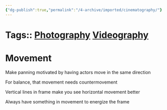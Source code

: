 ```yaml
---
{"dg-publish":true,"permalink":"/4-archive/imported/cinematography/"}
---
```




# Tags:: [Photography](Photography.md) [Videography](Videography.md)

# Movement


Make panning motivated by having actors move in the same direction

For balance, that movement needs countermovement

Vertical lines in frame make you see horizontal movement better

Always have something in movement to energize the frame

